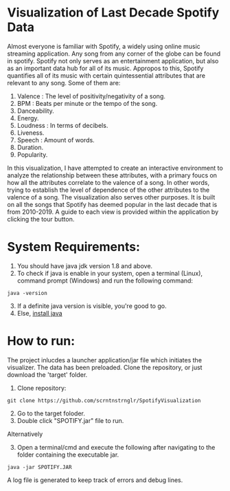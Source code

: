 # Visualization of Last Decade Spotify Data

Almost everyone is familiar with Spotify, a widely using online music streaming application. Any song from any corner of the globe can be found in spotify. Spotify not only serves as an entertainment application, but also as an important data hub for all of its music. Appropos to this, Spotify quantifies all of its music with certain quintessential attributes that are relevant to any song. Some of them are:
1. Valence : The level of positivity/negativity of a song.
2. BPM : Beats per minute or the tempo of the song.
3. Danceability.
4. Energy.
5. Loudness : In terms of decibels.
6. Liveness.
7. Speech : Amount of words.
8. Duration.
9. Popularity.



In this visualization, I have attempted to create an interactive environment to analyze the relationship between these attributes, with a primary foucs on how all the attributes correlate to the valence of a song. In other words, trying to establish the level of dependence of the other attributes to the valence of a song. The visualization also serves other purposes. It is built on all the songs that Spotify has deemed popular in the last decade that is from 2010-2019. A guide to each view is provided within the application by clicking the tour button.


# System Requirements:
1. You should have java jdk version 1.8 and above. 
2. To check if java is enable in your system, open a terminal (Linux), command prompt (Windows) and run the following command:

```
java -version
```
3. If a definite java version is visible, you're good to go.
4. Else, [install java](https://java.com/en/download/manual.jsp) 

# How to run:

The project inlucdes a launcher application/jar  file which initiates the visualizer. The data has been preloaded. Clone the repository, or just download the 'target' folder.

1. Clone repository:
```
git clone https://github.com/scrntnstrnglr/SpotifyVisualization
```
2. Go to the target foloder.
2. Double click "SPOTIFY.jar" file to run.

Alternatively

3. Open a terminal/cmd and execute the following after navigating to the folder containing the executable jar.
```
java -jar SPOTIFY.JAR
```

A log file is generated to keep track of errors and debug lines.